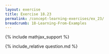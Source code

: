 ```yaml
---
layout: exercise
title: Exercise 18.23
permalink: /concept-learning-exercises/ex_23/
breadcrumb: 18-Learning-From-Examples
---
```


{% include mathjax_support %}

<div><i class="arrow-up loader" data-chapter="concept-learning-exercises" data-exercise="ex_23" data-rating="0"></i></div>
{% include_relative question.md %}
